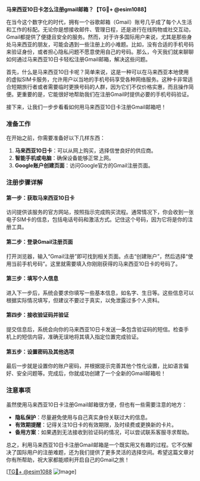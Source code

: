 **马来西亚10日卡怎么注册gmail邮箱？【TG💪+ @esim1088】**

在当今这个数字化的时代，拥有一个谷歌邮箱（Gmail）账号几乎成了每个人生活和工作的标配。无论你是想接收邮件、管理日程，还是进行在线购物或社交互动，Gmail都提供了便捷且安全的服务。然而，对于许多国际用户来说，尤其是那些身处马来西亚的朋友，可能会遇到一些注册上的小难题。比如，没有合适的手机号码来验证身份，或者担心隐私问题不愿意使用自己的号码。那么，今天我们就来聊聊如何通过马来西亚10日卡轻松注册Gmail邮箱，解决这些问题。

首先，什么是马来西亚10日卡呢？简单来说，这是一种可以在马来西亚本地使用的虚拟SIM卡服务，允许用户以当地的手机号码享受各种网络服务。这种卡非常适合短期旅行者或者需要临时更换号码的人群，因为它们不仅价格实惠，而且操作简便。更重要的是，它能很好地帮助我们在注册Gmail时提供必要的手机号码验证。

接下来，让我们一步步看看如何用马来西亚10日卡注册Gmail邮箱吧！

### 准备工作

在开始之前，你需要准备好以下几样东西：
1. **马来西亚10日卡**：可以从网上购买，选择信誉良好的供应商。
2. **智能手机或电脑**：确保设备能够正常上网。
3. **Google账户创建页面**：访问Google官方的Gmail注册页面。

### 注册步骤详解

#### 第一步：获取马来西亚10日卡
访问提供该服务的官方网站，按照指示完成购买流程。通常情况下，你会收到一张电子SIM卡的信息，包括电话号码和激活方式。记住这个号码，因为它将是你的注册工具。

#### 第二步：登录Gmail注册页面
打开浏览器，输入“Gmail注册”即可找到相关页面。点击“创建账户”，然后选择“使用当前手机号码”。这里就需要填入你刚刚获得的马来西亚10日卡的号码了。

#### 第三步：填写个人信息
进入下一步后，系统会要求你填写一些基本信息，如名字、生日等。这些信息可以根据实际情况填写，但建议不要过于真实，以免泄露过多个人资料。

#### 第四步：接收验证码并验证
提交信息后，系统会向你的马来西亚10日卡发送一条包含验证码的短信。检查手机上的短信内容，准确无误地将其填入指定位置完成验证。

#### 第五步：设置密码及其他选项
最后一步就是设置你的账户密码，并根据提示完善其他个性化设置，比如语言偏好、安全问题等。完成后，你就成功创建了一个全新的Gmail邮箱啦！

### 注意事项

虽然使用马来西亚10日卡注册Gmail邮箱很方便，但也有一些需要注意的地方：
- **隐私保护**：尽量避免使用与自己真实身份关联过大的信息。
- **有效期提醒**：记得关注10日卡的有效期限，及时续费或更换新的卡片。
- **备用方案**：如果遇到无法接收到验证码的情况，可以尝试联系客服寻求帮助。

总之，利用马来西亚10日卡注册Gmail邮箱是一个既实用又有趣的过程。它不仅解决了国际用户的注册难题，还为我们提供了更多灵活的选择空间。希望这篇文章对你有所帮助，祝大家都能顺利开启自己的Gmail之旅！

[[TG💪+ @esim1088](https://t.me/s/esim1088) ![Image](https://i.postimg.cc/4NQfJmqS/Snipaste-2025-05-13-00-14-12.png)]